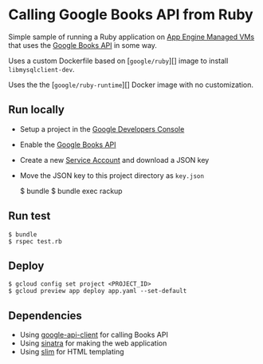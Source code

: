 # Calling Google Books API from Ruby

Simple sample of running a Ruby application on [App Engine Managed VMs][] 
that uses the [Google Books API][reference] in some way.

Uses a custom Dockerfile based on [`google/ruby`][] image to install `libmysqlclient-dev`.

Uses the the [`google/ruby-runtime`][] Docker image with no customization.

## Run locally

 - Setup a project in the [Google Developers Console][]
 - Enable the [Google Books API][]
 - Create a new [Service Account][] and download a JSON key
 - Move the JSON key to this project directory as `key.json`

    $ bundle
    $ bundle exec rackup

## Run test

    $ bundle
    $ rspec test.rb

## Deploy

    $ gcloud config set project <PROJECT_ID>
    $ gcloud preview app deploy app.yaml --set-default

## Dependencies

 - Using [google-api-client][] for calling Books API
 - Using [sinatra][] for making the web application
 - Using [slim][] for HTML templating

[Google Developers Console]: https://console.developers.google.com
[Datastore API]: https://console.developers.google.com/project/_/apiui/apiview/datastore/overview
[Service Account]: https://console.developers.google.com/project/_/apiui/credential
[App Engine Managed VMs]: https://cloud.google.com/appengine/docs/managed-vms/
[google/ruby-runtime]: https://registry.hub.docker.com/u/google/ruby-runtime/
[reference]: https://developers.google.com/books/docs/v1/reference/
[Google Books API]: https://console.developers.google.com/project/_/apiui/apiview/books/overview
[google-api-client]: https://github.com/google/google-api-ruby-client
[sinatra]: http://www.sinatrarb.com/
[slim]: http://slim-lang.com/
